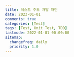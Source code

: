 ```yaml
---
title: 테스트 주도 개발 패턴
date: 2023-01-01
comments: true
categories: [Test]
tags: [Test, Unit Test, TDD]
lastmode: 2022-01-01 00:00:00
sitemap:
  changefreq: daily
  priority: 1.0
---
```

